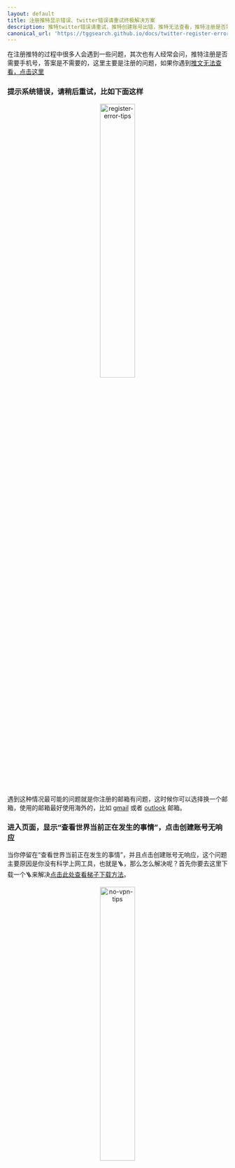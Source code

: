 ```yaml
---
layout: default
title: 注册推特显示错误、twitter错误请重试终极解决方案
description: 推特twitter错误请重试，推特创建账号出错，推特无法查看，推特注册是否需要手机号，推特停留在查看世界正在发生的事情等的解决方案
canonical_url: 'https://tggsearch.github.io/docs/twitter-register-error.html'
---
```

在注册推特的过程中很多人会遇到一些问题，其次也有人经常会问，推特注册是否需要手机号，答案是不需要的，这里主要是注册的问题，如果你遇到[推文无法查看，点击这里](./twitter-spc.html)
### 提示系统错误，请稍后重试，比如下面这样
<div align=center>
    <img alt="register-error-tips" src="https://cdn.jsdelivr.net/gh/tggsearch/tggSearch.github.io/assets/img/twitter-error.jpg" width="40%">
</div>

遇到这种情况最可能的问题就是你注册的邮箱有问题，这时候你可以选择换一个邮箱，使用的邮箱最好使用海外的，比如 [gmail](https://gmail.com/) 或者 [outlook](./302.html?target=https://outlook.com/) 邮箱。


### 进入页面，显示“查看世界当前正在发生的事情”，点击创建账号无响应
当你停留在“查看世界当前正在发生的事情”，并且点击创建账号无响应，这个问题主要原因是你没有科学上网工具，也就是🪜，那么怎么解决呢？首先你要去这里下载一个🪜来解决[点击此处查看梯子下载方法](./vpn.html)。
<div align=center>
    <img alt="no-vpn-tips" src="https://cdn.jsdelivr.net/gh/tggsearch/tggSearch.github.io/assets/img/twitter-no-vpn.jpg" width="40%">
</div>
